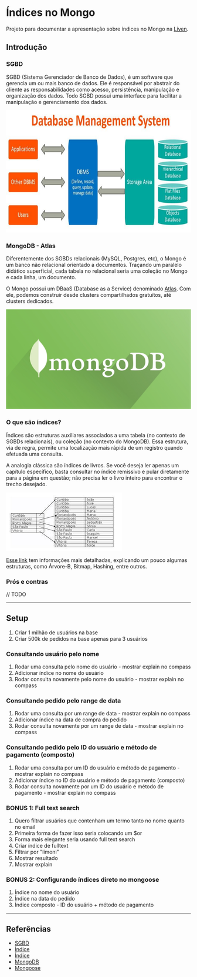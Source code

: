 # Índices no Mongo

Projeto para documentar a apresentação sobre índices no Mongo na [Liven](https://liven.tech).

## Introdução

### SGBD

SGBD (Sistema Gerenciador de Banco de Dados), é um software que gerencia um ou mais banco de dados. Ele é responsável por abstrair do cliente as responsabilidades como acesso, persistência, manipulação e organização dos dados. Todo SGBD possui uma interface para facilitar a manipulação e gerenciamento dos dados.

![SGBD](img/intro/1-SGBD.jpg)

### MongoDB - Atlas

Diferentemente dos SGBDs relacionais (MySQL, Postgres, etc), o Mongo é um banco não relacional orientado a documentos. Traçando um paralelo didático superficial, cada tabela no relacional seria uma coleção no Mongo e cada linha, um documento.

O Mongo possui um DBaaS (Database as a Service) denominado [Atlas](https://www.mongodb.com/atlas/database). Com ele, podemos construir desde clusters compartilhados gratuítos, até clusters dedicados.

![MongoDB](img/intro/2-mongo.jpeg)

### O que são índices?

Índices são estruturas auxiliares associados a uma tabela (no contexto de SGBDs relacionais), ou coleção (no contexto do MongoDB). Essa estrutura, via de regra, permite uma localização mais rápida de um registro quando efetuada uma consulta.

A analogia clássica são índices de livros. Se você deseja ler apenas um capítulo específico, basta consultar no índice remissivo e pular diretamente para a página em questão; não precisa ler o livro inteiro para encontrar o trecho desejado.

![Exemplo índice](img/intro/3-exemplo-indice.jpeg)

[Esse link](http://www.bosontreinamentos.com.br/bancos-de-dados/o-que-sao-indices-em-bancos-de-dados-indexacao-em-tabelas/) tem informações mais detalhadas, explicando um pouco algumas estruturas, como Árvore-B, Bitmap, Hashing, entre outros.

### Prós e contras

// TODO

---

## Setup

1. Criar 1 milhão de usuários na base
1. Criar 500k de pedidos na base apenas para 3 usuários

### Consultando usuário pelo nome

1. Rodar uma consulta pelo nome do usuário - mostrar explain no compass
1. Adicionar índice no nome do usuário
1. Rodar consulta novamente pelo nome do usuário - mostrar explain no compass

### Consultando pedido pelo range de data

1. Rodar uma consulta por um range de data - mostrar explain no compass
1. Adicionar índice na data de compra do pedido
1. Rodar consulta novamente por um range de data - mostrar explain no compass

### Consultando pedido pelo ID do usuário e método de pagamento (composto)

1. Rodar uma consulta por um ID do usuário e método de pagamento - mostrar explain no compass
1. Adicionar índice no ID do usuário e método de pagamento (composto)
1. Rodar consulta novamente por um ID do usuário e método de pagamento - mostrar explain no compass

### BONUS 1: Full text search

1. Quero filtrar usuários que contenham um termo tanto no nome quanto no email
1. Primeira forma de fazer isso seria colocando um $or
1. Forma mais elegante seria usando full text search
1. Criar índice de fulltext
1. Filtrar por "limoni"
1. Mostrar resultado
1. Mostrar explain

### BONUS 2: Configurando índices direto no mongoose

1. Índice no nome do usuário
1. Índice na data do pedido
1. Índice composto - ID do usuário + método de pagamento

---

## Referências

- [SGBD](https://pt.wikipedia.org/wiki/Sistema_de_gerenciamento_de_banco_de_dados)
- [Índice](<https://pt.wikipedia.org/wiki/%C3%8Dndice_(estruturas_de_dados)>)
- [Índice](http://www.bosontreinamentos.com.br/bancos-de-dados/o-que-sao-indices-em-bancos-de-dados-indexacao-em-tabelas/)
- [MongoDB](https://tecnoblog.net/responde/o-que-e-e-para-que-serve-o-mongodb/)
- [Mongoose](https://mongoosejs.com/)
